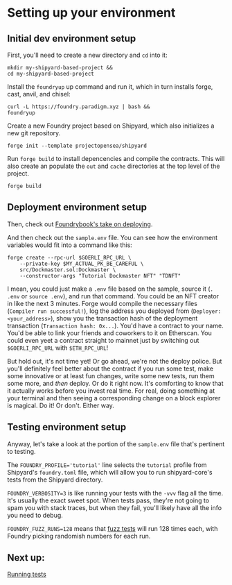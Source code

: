 # Setting up your environment

## Initial dev environment setup

First, you'll need to create a new directory and `cd` into it:
```
mkdir my-shipyard-based-project &&
cd my-shipyard-based-project
```

Install the `foundryup` up command and run it, which in turn installs forge, cast, anvil, and chisel:
```
curl -L https://foundry.paradigm.xyz | bash &&
foundryup
```

Create a new Foundry project based on Shipyard, which also initializes a new git repository.
```
forge init --template projectopensea/shipyard
```

Run `forge build` to install depencencies and compile the contracts. This will also create an populate the `out` and `cache` directories at the top level of the project.
```
forge build
```

## Deployment environment setup

Then, check out [Foundrybook's take on deploying](https://book.getfoundry.sh/forge/deploying).

And then check out the `sample.env` file. You can see how the environment variables would fit into a command like this:

```
forge create --rpc-url $GOERLI_RPC_URL \
    --private-key $MY_ACTUAL_PK_BE_CAREFUL \
    src/Dockmaster.sol:Dockmaster \
    --constructor-args "Tutorial Dockmaster NFT" "TDNFT"
```

I mean, you could just make a `.env` file based on the sample, source it (`. .env` or `source .env`), and run that command. You could be an NFT creator in like the next 3 minutes. Forge would compile the necessary files (`Compiler run successful!`), log the address you deployed from (`Deployer: <your_address>`), show you the transaction hash of the deployment transaction (`Transaction hash: 0x...`). You'd have a contract to your name. You'd be able to link your friends and coworkers to it on Etherscan. You could even yeet a contract straight to mainnet just by switching out `$GOERLI_RPC_URL` with `$ETH_RPC_URL`!

But hold out, it's not time yet! Or go ahead, we're not the deploy police. But you'll definitely feel better about the contract if you run some test, make some innovative or at least fun changes, write some new tests, run them some more, and *then* deploy. Or do it right now. It's comforting to know that it actually works before you invest real time. For real, doing something at your terminal and then seeing a corresponding change on a block explorer is magical. Do it! Or don't. Either way.

## Testing environment setup

Anyway, let's take a look at the portion of the `sample.env` file that's pertinent to testing.

The `FOUNDRY_PROFILE='tutorial'` line selects the `tutorial` profile from Shipyard's `foundry.toml` file, which will allow you to run shipyard-core's tests from the Shipyard directory.

`FOUNDRY_VERBOSITY=3` is like running your tests with the `-vvv` flag all the time. It's usually the exact sweet spot. When tests pass, they're not going to spam you with stack traces, but when they fail, you'll likely have all the info you need to debug.

`FOUNDRY_FUZZ_RUNS=128` means that [fuzz tests](https://book.getfoundry.sh/forge/fuzz-testing) will run 128 times each, with Foundry picking randomish numbers for each run.

## Next up: 

[Running tests](Testing.md)